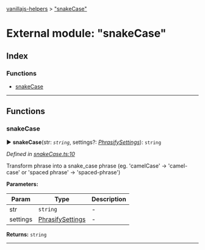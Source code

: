 [vanillajs-helpers](../README.md) > ["snakeCase"](../modules/_snakecase_.md)



# External module: "snakeCase"

## Index

### Functions

* [snakeCase](_snakecase_.md#snakecase)



---
## Functions
<a id="snakecase"></a>

###  snakeCase

► **snakeCase**(str: *`string`*, settings?: *[PhrasifySettings](../interfaces/_phrasify_.phrasifysettings.md)*): `string`



*Defined in [snakeCase.ts:10](https://github.com/Tokimon/vanillajs-helpers/blob/cf259dc/snakeCase.ts#L10)*



Transform phrase into a snake_case phrase (eg. 'camelCase' -> 'camel-case' or 'spaced phrase' -> 'spaced-phrase')


**Parameters:**

| Param | Type | Description |
| ------ | ------ | ------ |
| str | `string`   |  - |
| settings | [PhrasifySettings](../interfaces/_phrasify_.phrasifysettings.md)   |  - |





**Returns:** `string`





___



